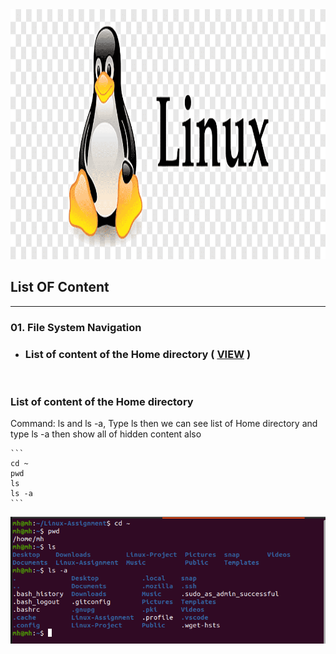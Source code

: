 <!-- Banner Section -->
<img src="assets/banner.png" title="Banner Image" width="1920px" height="400px" >

<!-- List of Content -->
## __List OF Content__
---
### 01. File System Navigation   
    
<!-- Sub content of File system navigation -->
   - ### List of content of the Home directory ( [VIEW](#listOfContent) )

<br>

 <!-- Sub content of File system navigation -->
### __List of content of the Home directory__

<p>Command: ls and ls -a, Type ls then we can see list of Home directory and type ls -a then show all of hidden content also </p>

    ```
    cd ~
    pwd 
    ls
    ls -a 
    ```

<img src="assets/listOfContent.png" title="List of content">



